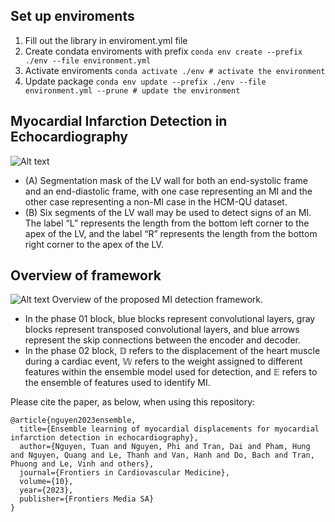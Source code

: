 ## Set up enviroments
1. Fill out the library in enviroment.yml file
2. Create condata enviroments with prefix
``` conda env create --prefix ./env --file environment.yml ```
3. Activate enviroments
``` conda activate ./env # activate the environment ```
4. Update package
``` conda env update --prefix ./env --file environment.yml --prune # update the environment ```

## Myocardial Infarction Detection in Echocardiography

![Alt text](lv-6segments.png)
- (A) Segmentation mask of the LV wall for both an end-systolic frame and an end-diastolic frame, with one case representing an MI and the other case representing a non-MI case in the HCM-QU dataset. 
- (B) Six segments of the LV wall may be used to detect signs of an MI. The label “L” represents the length from the bottom left corner to the apex of the LV, and the label “R” represents the length from the bottom right corner to the apex of the LV.



## Overview of framework

![Alt text](overview-framework.png)
 Overview of the proposed MI detection framework. 
- In the phase 01 block, blue blocks represent convolutional layers, gray blocks represent transposed convolutional layers, and blue arrows represent the skip connections between the encoder and decoder.
- In the phase 02 block, 𝔻 refers to the displacement of the heart muscle during a cardiac event, 𝕎 refers to the weight assigned to different features within the ensemble model used for detection, and 𝔼 refers to the ensemble of features used to identify MI.

Please cite the paper, as below, when using this repository:
```
@article{nguyen2023ensemble,
  title={Ensemble learning of myocardial displacements for myocardial infarction detection in echocardiography},
  author={Nguyen, Tuan and Nguyen, Phi and Tran, Dai and Pham, Hung and Nguyen, Quang and Le, Thanh and Van, Hanh and Do, Bach and Tran, Phuong and Le, Vinh and others},
  journal={Frontiers in Cardiovascular Medicine},
  volume={10},
  year={2023},
  publisher={Frontiers Media SA}
}
```